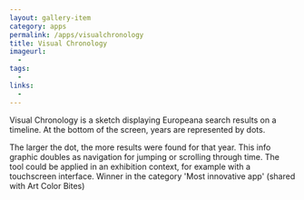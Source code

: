 ```yaml
---
layout: gallery-item
category: apps
permalink: /apps/visualchronology
title: Visual Chronology
imageurl:
  - 
tags:
  - 
links:
  - 
---
```


Visual Chronology is a sketch displaying Europeana search results on a timeline. At the bottom of the screen, years are represented by dots.

The larger the dot, the more results were found for that year. This info graphic doubles as navigation for jumping or scrolling through time. The tool could be applied in an exhibition context, for example with a touchscreen interface. Winner in the category 'Most innovative app' (shared with Art Color Bites)
